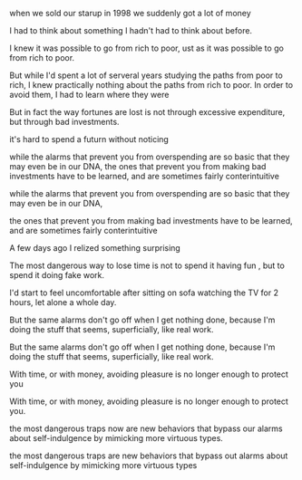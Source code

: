 

when we sold our starup in 1998 we suddenly got a lot of money

I had to think about something I hadn't had to think about before.


I knew it was possible to go from rich to poor, ust as it was possible to go from rich to poor.

But while I'd spent a lot of serveral years studying the paths from poor to rich, I knew practically nothing about the paths from rich to poor. In order to avoid them, I had to learn where they were

But in fact the way fortunes are lost is not through excessive expenditure, but through bad investments.

it's hard to spend a futurn without noticing

while the alarms that prevent you from overspending are so basic that they may even be in our DNA,
the ones that prevent you from making bad investments have to be learned, and are sometimes fairly conterintuitive


while the alarms that prevent you from overspending are so basic that they may even be in our DNA, 

the ones that prevent you from making bad investments have to be learned, and are sometimes fairly conterintuitive

A few days ago I relized something surprising

The most dangerous way to lose time is not to spend it having fun , but to spend it doing fake work.

I'd start to feel uncomfortable after sitting on sofa watching the TV for 2 hours, let alone a whole day.

But the same alarms don't go off when I get nothing done, because I'm doing the stuff that seems, superficially, like real work.


But the same alarms don't go off when I get nothing done, because I'm doing the stuff that seems, superficially, like real work.

With time, or with money, avoiding pleasure is no longer enough to protect you

With time, or with money, avoiding pleasure is no longer enough to protect you.

the most dangerous traps now are new behaviors that bypass our alarms about self-indulgence by mimicking more virtuous types.


the most dangerous traps are new behaviors that bypass out alarms about self-indulgence by mimicking more virtuous types
